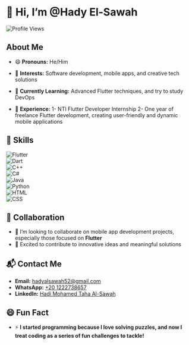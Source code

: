 # 👋 Hi, I’m @Hady El-Sawah  

![Profile Views](https://komarev.com/ghpvc/?username=HadyEldod&color=brightgreen)  

## About Me  
- 😄 **Pronouns:** He/Him  
- 👀 **Interests:** Software development, mobile apps, and creative tech solutions  
- 🌱 **Currently Learning:** Advanced Flutter techniques, and try to study DevOps
  
- 💼 **Experience:**
         1- NTI Flutter Developer Internship 
         2- One year of freelance Flutter development, creating user-friendly and dynamic mobile applications  

## 🚀 Skills  
![Flutter](https://img.shields.io/badge/Flutter-blue?logo=flutter&logoColor=white&style=for-the-badge)  
![Dart](https://img.shields.io/badge/Dart-blue?logo=dart&logoColor=white&style=for-the-badge)  
![C++](https://img.shields.io/badge/C++-00599C?logo=c%2B%2B&logoColor=white&style=for-the-badge)  
![C#](https://img.shields.io/badge/C%23-239120?logo=c-sharp&logoColor=white&style=for-the-badge)  
![Java](https://img.shields.io/badge/Java-007396?logo=java&logoColor=white&style=for-the-badge)  
![Python](https://img.shields.io/badge/Python-FFD43B?logo=python&logoColor=blue&style=for-the-badge)  
![HTML](https://img.shields.io/badge/HTML5-E34F26?logo=html5&logoColor=white&style=for-the-badge)  
![CSS](https://img.shields.io/badge/CSS3-1572B6?logo=css3&logoColor=white&style=for-the-badge)  

## 🤝 Collaboration  
- 💞️ I’m looking to collaborate on mobile app development projects, especially those focused on **Flutter**  
- 🚀 Excited to contribute to innovative ideas and meaningful solutions  

## 📬 Contact Me  
- **Email:** [hadyalsawah52@gmail.com](mailto:hadyalsawah52@gmail.com)  
- **WhatsApp:** [+20 1222738657](https://wa.me/201222738657)  
- **LinkedIn:** [Hadi Mohamed Taha Al-Sawah](https://www.linkedin.com/in/hady-el-sawah)  

## 😄 Fun Fact  
- ⚡ **I started programming because I love solving puzzles, and now I treat coding as a series of fun challenges to tackle!**  
